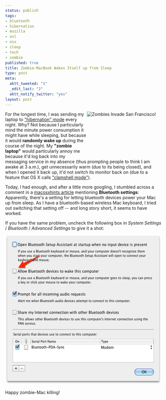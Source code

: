 ```yaml
--- 
status: publish
tags: 
- bluetooth
- hibernation
- mozilla
- osl
- osx
- sleep
- tech
- zombie
published: true
title: Zombie-MacBook Wakes Itself up from Sleep
type: post
meta: 
  aktt_tweeted: "1"
  _edit_last: "2"
  aktt_notify_twitter: "yes"
layout: post
---
```

<a href="http://www.flickr.com/photos/27403767@N00/219581402"><img src="http://farm1.static.flickr.com/62/219581402_4cd89ec4cc_m.jpg" alt="Zombies Invade San Francisco!" title="Zombies Invade San Francisco!" height="150" width="240" class="alignright" align="right"/></a>For the longest time, I was sending my laptop to <a href="http://en.wikipedia.org/wiki/Hibernate_%28OS_feature%29">"hibernation" mode</a> every night. Why? Not because I particularly mind the minute power consumption it might have while sleeping, but because it would <strong>randomly wake up</strong> during the course of the night. My <strong>"zombie laptop"</strong> would particularly annoy me because it'd log back into my messaging service in my absence (thus prompting people to think I am awake at 3 a.m.), get unnecessarily warm (due to its being closed), and when I opened it back up, it'd not switch its monitor back on (due to a feature that OS&nbsp;X calls <a href="http://www.macosxhints.com/article.php?story=20060607121656766">"clamshell mode"</a>).

Today, I had enough, and after a little more googling, I stumbled across a comment in a <a href="http://www.macosxhints.com/article.php?story=20070729205103490">macosxhints article</a> mentioning <strong>Bluetooth settings</strong>: Apparently, there's a setting for letting bluetooth devices power your Mac up from sleep. As I have a bluetooth-based wireless Mac keyboard, I tried out switching that setting off -- and long story short, it seems to have worked.

If you have the same problem, uncheck the following box in <em>System Settings</em> / <em>Bluetooth</em> / <em>Advanced Settings</em> to give it a shot:

<img src="/media/wp/2009/11/bluetooth-wake.jpg" alt="Bluetooth Wake" title="Bluetooth Wake" class="alignnone size-full wp-image-2497" height="482" width="566"/>

Happy zombie-Mac killing!
